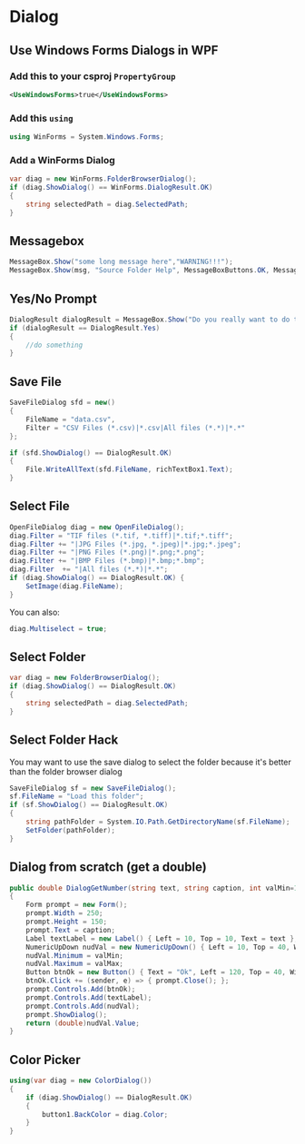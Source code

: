 # Dialog

## Use Windows Forms Dialogs in WPF
### Add this to your csproj `PropertyGroup`
```xml
<UseWindowsForms>true</UseWindowsForms>
```

### Add this `using`
```cs
using WinForms = System.Windows.Forms;
```

### Add a WinForms Dialog
```cs
var diag = new WinForms.FolderBrowserDialog();
if (diag.ShowDialog() == WinForms.DialogResult.OK)
{
    string selectedPath = diag.SelectedPath;
}
```

## Messagebox
```cs
MessageBox.Show("some long message here","WARNING!!!");
MessageBox.Show(msg, "Source Folder Help", MessageBoxButtons.OK, MessageBoxIcon.Question);
```

## Yes/No Prompt
```cs
DialogResult dialogResult = MessageBox.Show("Do you really want to do this?", "Window title", MessageBoxButtons.YesNo);
if (dialogResult == DialogResult.Yes)
{
    //do something
}
```

## Save File
```cs
SaveFileDialog sfd = new()
{
    FileName = "data.csv",
    Filter = "CSV Files (*.csv)|*.csv|All files (*.*)|*.*"
};

if (sfd.ShowDialog() == DialogResult.OK)
{
    File.WriteAllText(sfd.FileName, richTextBox1.Text);
}
```

## Select File
```cs
OpenFileDialog diag = new OpenFileDialog();
diag.Filter = "TIF files (*.tif, *.tiff)|*.tif;*.tiff";
diag.Filter += "|JPG Files (*.jpg, *.jpeg)|*.jpg;*.jpeg";
diag.Filter += "|PNG Files (*.png)|*.png;*.png";
diag.Filter += "|BMP Files (*.bmp)|*.bmp;*.bmp";
diag.Filter  += "|All files (*.*)|*.*";
if (diag.ShowDialog() == DialogResult.OK) {
    SetImage(diag.FileName);
}
```

You can also:

```cs
diag.Multiselect = true;
```

## Select Folder
```cs
var diag = new FolderBrowserDialog();
if (diag.ShowDialog() == DialogResult.OK)
{
    string selectedPath = diag.SelectedPath;
}
```

## Select Folder Hack
You may want to use the save dialog to select the folder because it's better than the folder browser dialog
```cs
SaveFileDialog sf = new SaveFileDialog();
sf.FileName = "Load this folder";
if (sf.ShowDialog() == DialogResult.OK)
{
    string pathFolder = System.IO.Path.GetDirectoryName(sf.FileName);
    SetFolder(pathFolder);
}
```

## Dialog from scratch (get a double)
```cs
public double DialogGetNumber(string text, string caption, int valMin=1, int valMax=1000)
{
    Form prompt = new Form();
    prompt.Width = 250;
    prompt.Height = 150;
    prompt.Text = caption;
    Label textLabel = new Label() { Left = 10, Top = 10, Text = text };
    NumericUpDown nudVal = new NumericUpDown() { Left = 10, Top = 40, Width = 100 };
    nudVal.Minimum = valMin;
    nudVal.Maximum = valMax;
    Button btnOk = new Button() { Text = "Ok", Left = 120, Top = 40, Width = 50 };
    btnOk.Click += (sender, e) => { prompt.Close(); };
    prompt.Controls.Add(btnOk);
    prompt.Controls.Add(textLabel);
    prompt.Controls.Add(nudVal);
    prompt.ShowDialog();
    return (double)nudVal.Value;
}
```

## Color Picker
```cs
using(var diag = new ColorDialog())
{
    if (diag.ShowDialog() == DialogResult.OK)
    {
        button1.BackColor = diag.Color;
    }
}
```
